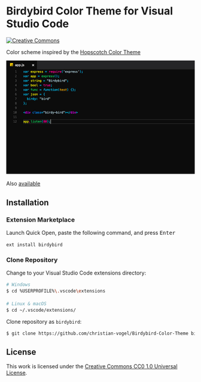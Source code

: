 # Birdybird Color Theme for Visual Studio Code

[![Creative Commons](https://img.shields.io/badge/license-CC0%201.0-orange.svg?style=flat-square)](http://creativecommons.org/publicdomain/zero/1.0/)

Color scheme inspired by the [Hopscotch Color Theme](https://github.com/idleberg/Hopscotch)

![Screenshot](https://github.com/christian-vogel/Birdybird-Color-Theme/blob/master/screenshot.jpg)

Also [available](https://github.com/christian-vogel/Birdybird-Color-Theme)

## Installation

### Extension Marketplace

Launch Quick Open, paste the following command, and press <kbd>Enter</kbd>

`ext install birdybird`

### Clone Repository

Change to your Visual Studio Code extensions directory:

```bash
# Windows
$ cd %USERPROFILE%\.vscode\extensions

# Linux & macOS
$ cd ~/.vscode/extensions/
```

Clone repository as `birdybird`:

```bash
$ git clone https://github.com/christian-vogel/Birdybird-Color-Theme birdybird
```

## License

This work is licensed under the [Creative Commons CC0 1.0 Universal License](http://creativecommons.org/publicdomain/zero/1.0/legalcode).